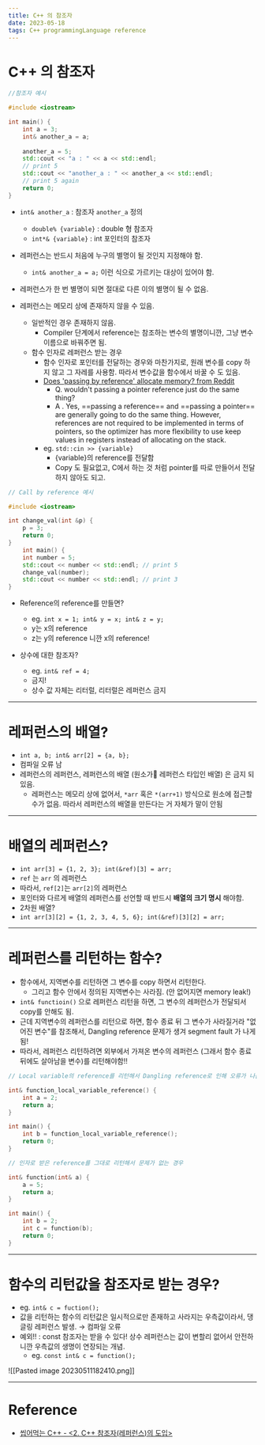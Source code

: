 ```yaml
---
title: C++ 의 참조자
date: 2023-05-18
tags: C++ programmingLanguage reference
---
```


# C++ 의 참조자

```cpp
//참조자 예시

#include <iostream>

int main() {
	int a = 3;
	int& another_a = a; 
	
	another_a = 5; 
	std::cout << "a : " << a << std::endl; 
	// print 5
	std::cout << "another_a : " << another_a << std::endl;
	// print 5 again
	return 0;
}
```

- `int& another_a` : 참조자 `another_a` 정의
	- `double% {variable}` : double 형 참조자
	- `int*& {variable}` : int 포인터의 참조자

- 레퍼런스는 반드시 처음에 누구의 별명이 될 것인지 지정해야 함.
	- `int& another_a = a;` 이런 식으로 가르키는 대상이 있어야 함.

- 레퍼런스가 한 번 별명이 되면 절대로 다른 이의 별명이 될 수 없음.

- 레퍼런스는 메모리 상에 존재하지 않을 수 있음.
	- 일반적인 경우 존재하지 않음.
		- Compiler 단계에서 reference는 참조하는 변수의 별명이니깐, 그냥 변수 이름으로 바꿔주면 됨.
	- 함수 인자로 레퍼런스 받는 경우
		- 함수 인자로 포인터를 전달하는 경우와 마찬가지로, 원래 변수를 copy 하지 않고 그 자레를 사용함. 따라서 변수값을 함수에서 바꿀 수 도 있음.
		- [Does 'passing by reference' allocate memory? from Reddit](https://www.reddit.com/r/cpp_questions/comments/sbdam8/does_passing_by_reference_allocate_memory/)
			- Q. wouldn't passing a pointer reference just do the same thing?
			- A . Yes, ==passing a reference== and ==passing a pointer== are generally going to do the same thing. However, references are not required to be implemented in terms of pointers, so the optimizer has more flexibility to use keep values in registers instead of allocating on the stack.
		- eg. `std::cin >> {variable}`
			- {variable}의 reference를 전달함
			- Copy 도 필요없고, C에서 하는 것 처럼 pointer를 따로 만들어서 전달하지 않아도 되고.

```cpp
// Call by reference 예시

#include <iostream>

int change_val(int &p) {
	p = 3;
	return 0;
}
	int main() { 
	int number = 5; 
	std::cout << number << std::endl; // print 5
	change_val(number); 
	std::cout << number << std::endl; // print 3
}
```

- Reference의 reference를 만들면?
	- eg. `int x = 1; int& y = x; int& z = y;` 
	- y는 x의 reference
	- z는 y의 reference 니깐 x의 reference!

- 상수에 대한 참조자?
	- eg. `int& ref = 4;`
	- 금지!
	- 상수 값 자체는 리터럴, 리터럴은 레퍼런스 금지

---

# 레퍼런스의 배열?

- `int a, b; int& arr[2] = {a, b};`
- 컴파일 오류 남
- 레퍼런스의 레퍼런스, 레퍼런스의 배열 (원소가 레퍼런스 타입인 배열) 은 금지 되있음. 
	- 레퍼런스는 메모리 상에 없어서, `*arr` 혹은 `*(arr+1)` 방식으로 원소에 접근할 수가 없음. 따라서 레퍼런스의 배열을 만든다는 거 자체가 말이 안됨

---

# 배열의 레퍼런스?

- `int arr[3] = {1, 2, 3}; int(&ref)[3] = arr;`
- `ref` 는 `arr` 의 레퍼런스
- 따라서, `ref[2]`는 `arr[2]`의 레퍼런스
- 포인터와 다르게 배열의 레퍼런스를 선언할 때 반드시 **배열의 크기 명시** 해야함.
- 2차원 배열?
- `int arr[3][2] = {1, 2, 3, 4, 5, 6}; int(&ref)[3][2] = arr;`

---

# 레퍼런스를 리턴하는 함수?

- 함수에서, 지역변수를 리턴하면 그 변수를 copy 하면서 리턴한다.
	- 그리고 함수 안에서 정의된 지역변수는 사라짐. (안 없어지면 memory leak!)
- `int& functioin()` 으로 레퍼런스 리턴을 하면, 그 변수의 레퍼런스가 전달되서 copy를 안해도 됨.
- 근데 지역변수의 레퍼런스를 리턴으로 하면, 함수 종료 뒤 그 변수가 사라질거라 "없어진 변수"를 참조해서, Dangling reference 문제가 생겨 segment fault 가 나게 됨! 
- 따라서, 레퍼런스 리턴하려면 외부에서 가져온 변수의 레퍼런스 (그래서 함수 종료 뒤에도 살아남을 변수)를 리턴해야함!!

```cpp
// Local variable의 reference를 리턴해서 Dangling reference로 인해 오류가 나는 경우 

int& function_local_variable_reference() {
	int a = 2;
	return a;
}

int main() { 
	int b = function_local_variable_reference();
	return 0;
}
```


```cpp
// 인자로 받은 reference를 그대로 리턴해서 문제가 없는 경우

int& function(int& a) {
	a = 5;
	return a; 
}

int main() { 
	int b = 2;
	int c = function(b); 
	return 0; 
}
```

---

# 함수의 리턴값을 참조자로 받는 경우?

- eg. `int& c = fuction();` 
- 값을 리턴하는 함수의 리턴값은 일시적으로만 존재하고 사라지는 우측값이라서, 댕글링 레퍼런스 발생. $\rightarrow$ 컴파일 오류
- 예외!! : const 참조자는 받을 수 있다! 상수 레퍼런스는 값이 변할리 없어서 안전하니깐 우측값의 생명이 연장되는 개념.
	- eg. `const int& c = function();`

![[Pasted image 20230511182410.png]]


---

# Reference

- [씹어먹는 C++ - <2. C++ 참조자(레퍼런스)의 도입>](https://modoocode.com/141)